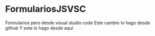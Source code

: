 # FormulariosJSVSC
Formularios pero desde visual studio code
Este cambio lo hago desde github
Y este lo hago desde aquí
